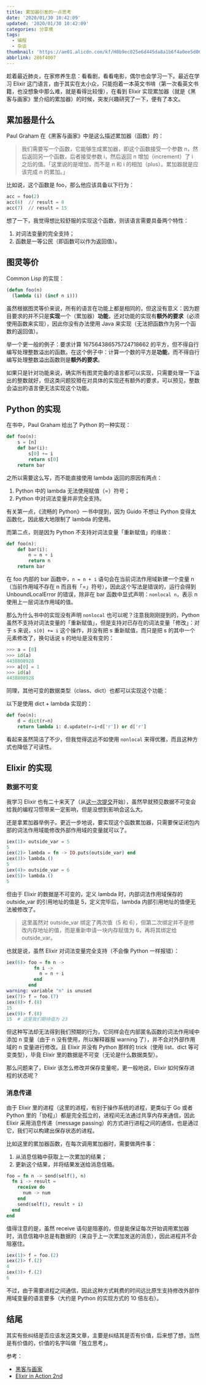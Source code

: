 ```yaml
---
title: 累加器引发的一点思考
date: '2020/01/30 10:42:09'
updated: '2020/01/30 10:42:09'
categories: 分享境
tags:
  - 编程
  - 杂谈
thumbnail: 'https://ae01.alicdn.com/kf/H8b9ec025e6d445da8a1b6f4a0ee5d06ew.png'
abbrlink: 286f4007
---
```


趁着最近肺炎，在家修养生息：看看剧，看看电影，偶尔也会学习一下。最近在学习 Elixir 这门语言，由于其实在太小众，只能抱着一本英文书啃（第一次看英文书籍，也没想象中那么难，就是看得比较慢），在看到 Elixir 实现累加器（就是《黑客与画家》里介绍的累加器）的时候，突发兴趣研究了一下，便有了本文。

<!--more-->

## 累加器是什么

Paul Graham 在《黑客与画家》中是这么描述累加器（函数）的：

> 我们需要写一个函数，它能够生成累加器，即这个函数接受一个参数 n，然后返回另一个函数，后者接受参数 i，然后返回 n 增加（increment）了 i 之后的值。「这里说的是增加，而不是 n 和 i 的相加（plus）。累加器就是应该完成 n 的累加。」

比如说，这个函数是 foo，那么他应该具备以下行为：

```python
acc = foo(2)
acc(6)  // result = 8
acc(7)  // result = 15
```

想了一下，我觉得想比较舒服的实现这个函数，则该语言需要具备两个特性：

1. 对词法变量的完全支持；
2. 函数是一等公民（即函数可以作为返回值）。

## 图灵等价

Common Lisp 的实现：

```commonlisp
(defun foo(n)
  (lambda (i) (incf n i)))
```

虽然根据图灵等价来说，所有的语言在功能上都是相同的，但这没有意义：因为题目要求的并不只是**实现**一个（累加器）**功能**，还对功能的实现有**额外的要求**（必须使用函数来实现），因此你没有办法使用 Java 来实现（无法把函数作为另一个函数的返回值）。

举一个更一般的例子：要求计算 167564386575724718662 的平方，但不得自行编写处理整数溢出的函数。在这个例子中：计算一个数的平方是**功能**，而不得自行编写处理整数溢出函数则是**额外的要求**。

如果只是针对功能来说，确实所有图灵完备的语言都可以实现，只需要处理一下溢出的整数就好，但这类问题狡猾在对具体的实现还有额外的要求，可以预见，整数会溢出的语言便无法实现这个功能。

## Python 的实现

在书中，Paul Graham 给出了 Python 的一种实现：

```python
def foo(n):
    s = [n]
    def bar(i):
        s[0] += i
        return s[0]
    return bar
```

之所以需要这么写，而不能直接使用 lambda 返回的原因有两点：

1. Python 中的 lambda 无法使用赋值（=）符号；
2. Python 中对词法变量并非完全支持。

有关第一点，《流畅的 Python》一书中提到，因为 Guido 不想让 Python 变得太函数化，因此极大地限制了 lambda 的使用。

而第二点，则是因为 Python 不支持对词法变量「重新赋值」的缘故：

```python
def foo(n):
    def bar(i):
        n = n + i
        return n
    return bar
```

在 foo 内部的 bar 函数中，`n = n + i` 语句会在当前词法作用域新建一个变量 n（当前作用域不存在 n 而且有「=」符号），因此这个写法是错误的，运行会得到 UnboundLocalError 的错误，除非在 bar 函数中显式声明：`nonlocal n`，表示 n 使用上一层词法作用域的值。

那么为什么书中的实现没有声明 `nonlocal` 也可以呢？注意我刚刚提到的，Python 虽然不支持对词法变量的「重新赋值」，但是支持对已存在的词法变量「修改」：对于 s 来说，`s[0] += i` 这个操作，并没有把 s 重新赋值，而只是把 s 的其中一个元素修改了，换句话说 s 的地址是没有变的：

```python
>>> a = [0]
>>> id(a)
4438808928
>>> a[0] = 1
>>> id(a)
4438808928
```

同理，其他可变的数据类型（class、dict）也都可以实现这个功能：

以下是使用 dict + lambda 实现的：

```python
def foo(n):
    d = dict(r=n)
    return lambda i: d.update(r=i+d['r']) or d['r']
```

看起来虽然简洁了不少，但我觉得这远不如使用 `nonlocal` 来得优雅，而且这种方式也降低了可读性。

## Elixir 的实现

### 数据不可变

我学习 Elixir 也有二十来天了（从[这一次提交](https://github.com/WincerChan/Douban-Export/commit/7ef2cde7a87cd125ec00515dc979b42da71ce572)开始），虽然早就预见数据不可变会给我的编程习惯带来一定影响，但是没想到影响会这么大。

还是拿累加器举例子。更近一步地说，要实现这个函数累加器，只需要保证闭包内部的词法作用域能修改外部作用域的变量就可以了。

```elixir
iex(1)> outside_var = 5
5
iex(2)> lambda = fn -> IO.puts(outside_var) end
iex(3)> lambda.()
5
iex(4)> outside_var = 6
iex(5)> lambda.()
5
```

但由于 Elixir 的数据是不可变的，定义 lambda 时，内部词法作用域保存的 outside_var 的引用地址的值是 5，定义完毕后，lambda 内部引用地址的值便无法被修改了。

> 这里虽然对 outside_var 绑定了两次值（5 和 6），但第二次绑定并不是修改内存地址的值，而是重新申请一块内存赋值为 6，再将其绑定给 outside_var。

也就是说，虽然 Elixir 对词法变量完全支持（不会像 Python 一样报错）：

```elixir
iex(6)> foo = fn n ->
          fn i ->
            n = n + i
          end
        end
warning: variable "n" is unused
iex(7)> f = foo.(7)
iex(8)> f.(8)
15
iex(9)> f.(8)
15  # 这里我们期待值为 23
```

但这种写法却无法得到我们预期的行为，它同样会在内部匿名函数的词法作用域中添加 n 变量（由于 n 没有使用，所以解释器报 warning 了），并不会对外部作用域的 n 变量进行修改。且 Elixir 并没有 Python 那样的 trick（使用 list、dict 等可变类型），毕竟 Elixir 里的数据是不可变（无论是什么数据类型）。

那么问题来了，Elixir 该怎么修改并保存变量呢，更一般地说，Elixir 如何保存进程的状态呢？

### 消息传递

由于 Elixir 里的进程（这里的进程，有别于操作系统的进程，更类似于 Go 或者 Python 里的「协程」）都是完全孤立的，进程间无法通过共享内存来通信，因此 Elixir 采用消息传递（message passing）的方式进行进程之间的通信，也是通过它，我们可以构建出保存状态的进程。

比如这里的累加器函数，在每次调用累加器时，需要做两件事：

1. 从消息信箱中获取上一次累加的结果；
2. 更新这个结果，并将结果发送给消息信箱。

```elixir
foo = fn n -> send(self(), n)
  fn i -> result = 
    receive do
      num -> num
    end
    send(self(), result + i)
  end
end
```

值得注意的是，虽然 receive 语句是阻塞的，但是能保证每次开始调用累加器时，消息信箱中总是有数据的（来自于上一次累加发送的消息），因此进程并不会阻塞住。

```elixir
iex(1)> f = foo.(2)
iex(2)> f.(2)
4
iex(3)> f.(2)
6
```

不过，由于需要进程之间通信，因此这种方式耗费的时间远比原生支持修改外部作用域变量的语言要多（大约是 Python 的实现方式的 10 倍左右）。

## 结尾

其实有些纠结是否应该发这类文章，主要是纠结其是否有价值，后来想了想，当然是有价值的，价值的名字叫做「独立思考」。

参考：

- [黑客与画家](https://book.douban.com/subject/6021440/)
- [Elixir in Action 2nd](https://book.douban.com/subject/30425309/)
